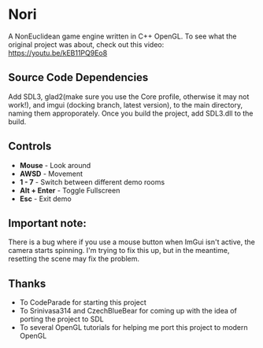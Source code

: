 # Nori
A NonEuclidean game engine written in C++ OpenGL.
To see what the original project was about, check out this video:
https://youtu.be/kEB11PQ9Eo8

## Source Code Dependencies
Add SDL3, glad2(make sure you use the Core profile, otherwise it may not work!), and imgui (docking branch, latest version), to the main directory, naming them approporately.  Once you build the project, add SDL3.dll to the build.

## Controls
* **Mouse** - Look around
* **AWSD** - Movement
* **1 - 7** - Switch between different demo rooms
* **Alt + Enter** - Toggle Fullscreen
* **Esc** - Exit demo

## Important note:
There is a bug where if you use a mouse button when ImGui isn't active, the camera starts spinning. I'm trying to fix this up, but in the meantime, resetting the scene may fix the problem.

## Thanks
- To CodeParade for starting this project
- To Srinivasa314 and CzechBlueBear for coming up with the idea of porting the project to SDL
- To several OpenGL tutorials for helping me port this project to modern OpenGL